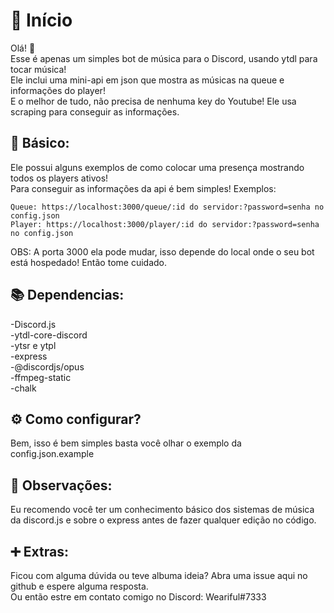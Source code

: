 # 🔷 Início

Olá! 👋<br>
Esse é apenas um simples bot de música para o Discord, usando ytdl para tocar música!<br>
Ele inclui uma mini-api em json que mostra as músicas na queue e informações do player!<br>
E o melhor de tudo, não precisa de nenhuma key do Youtube! Ele usa scraping para conseguir as informações.<br>


## 💁 Básico:

Ele possui alguns exemplos de como colocar uma presença mostrando todos os players ativos!<br>
Para conseguir as informações da api é bem simples! Exemplos:<br>
```
Queue: https://localhost:3000/queue/:id do servidor:?password=senha no config.json
Player: https://localhost:3000/player/:id do servidor:?password=senha no config.json
```

OBS: A porta 3000 ela pode mudar, isso depende do local onde o seu bot está hospedado! Então tome cuidado.

## 📚 Dependencias:

-Discord.js<br>
-ytdl-core-discord<br>
-ytsr e ytpl<br>
-express<br>
-@discordjs/opus<br>
-ffmpeg-static<br>
-chalk<br>

## ⚙️ Como configurar?

Bem, isso é bem simples basta você olhar o exemplo da config.json.example

## 🔎 Observações:

Eu recomendo você ter um conhecimento básico dos sistemas de música da discord.js e sobre o express antes de fazer qualquer edição no código.

## ➕ Extras:

Ficou com alguma dúvida ou teve albuma ideia? Abra uma issue aqui no github e espere alguma resposta. <br>
Ou então estre em contato comigo no Discord: Weariful#7333<br>